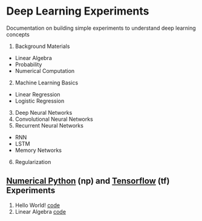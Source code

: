 # Deep Learning Experiments
Documentation on building simple experiments to understand deep learning concepts

1. Background Materials
  - Linear Algebra
  - Probability
  - Numerical Computation
2. Machine Learning Basics
  - Linear Regression
  - Logistic Regression
3. Deep Neural Networks
4. Convolutional Neural Networks
5. Recurrent Neural Networks
  - RNN
  - LSTM
  - Memory Networks
6. Regularization

## [Numerical Python](http://www.numpy.org/) (np) and [Tensorflow](https://www.tensorflow.org/) (tf) Experiments
1. Hello World! [code](https://github.com/roatienza/Deep-Learning-Experiments/blob/master/Experiments/Tensorflow/Intro/hello.py) 
2. Linear Algebra [code](https://github.com/roatienza/Deep-Learning-Experiments/blob/master/Experiments/Tensorflow/Math/linear_algebra.py)
